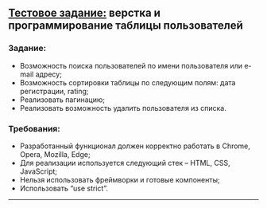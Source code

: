 ## [Тестовое задание:](https://rivskiy.github.io/test-task-labmedia/) верстка и программирование таблицы пользователей

### Задание:

- Возможность поиска пользователей по имени пользователя или e-mail
  адресу; 
- Возможность сортировки таблицы по следующим полям: дата регистрации,
  rating;
- Реализовать пагинацию;
- Реализовать возможность удалить пользователя из списка.

### Требования:

- Разработанный функционал должен корректно работать в Chrome, Opera,
  Mozilla, Edge;
- Для реализации используется следующий стек – HTML, CSS, JavaScript;
- Нельзя использовать фреймворки и готовые компоненты;
- Использовать “use strict”.

---

